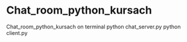# Chat_room_python_kursach
Chat_room_python_kursach
on terminal
python chat_server.py
python client.py
